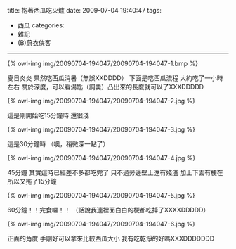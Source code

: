 title: 抱著西瓜吃火爐
date: 2009-07-04 19:40:47
tags:
- 西瓜
categories:
- 雜記
- (B)蔚衣俠客
---

{% owl-img img/20090704-194047/20090704-194047-1.bmp %}

夏日炎炎
果然吃西瓜消暑（無誤XXDDDD）
下面是吃西瓜流程
大約吃了一小時左右
關於深度，可以看湯匙（調羮）凸出來的長度就可以了XXXDDDDD

<!-- more -->

{% owl-img img/20090704-194047/20090704-194047-2.jpg %}

這是剛開始吃15分鐘時
還很淺

{% owl-img img/20090704-194047/20090704-194047-3.jpg %}

這是30分鐘時
（噢，稍微深一點了）

{% owl-img img/20090704-194047/20090704-194047-4.jpg %}

45分鐘
其實這時已經差不多都吃完了
只不過旁邊壁上還有殘渣
加上下面有梗在
所以又拖了15分鐘

{% owl-img img/20090704-194047/20090704-194047-5.jpg %}

60分鐘！！完食囉！！
（話說我連裡面白白的梗都吃掉了XXXXDDDDD）

{% owl-img img/20090704-194047/20090704-194047-6.jpg %}

正面的角度
手剛好可以拿來比較西瓜大小
我有吃乾淨的好嗎XXXDDDDDDD